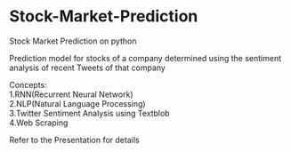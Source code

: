 # Stock-Market-Prediction
Stock Market Prediction on python

Prediction model for stocks of a company determined using the sentiment analysis of recent Tweets of that company

Concepts:<br>
1.RNN(Recurrent Neural Network)<br>
2.NLP(Natural Language Processing)<br>
3.Twitter Sentiment Analysis using Textblob<br>
4.Web Scraping<br>

Refer to the Presentation for details
